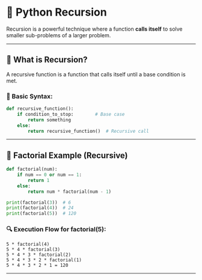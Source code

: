 # 🔁 Python Recursion

Recursion is a powerful technique where a function **calls itself** to solve smaller sub-problems of a larger problem.

---

## 📘 What is Recursion?
A recursive function is a function that calls itself until a base condition is met.

### 🧠 Basic Syntax:
```python
def recursive_function():
    if condition_to_stop:        # Base case
        return something
    else:
        return recursive_function()  # Recursive call
```

---

## 📌 Factorial Example (Recursive)

```python
def factorial(num):
    if num == 0 or num == 1:
        return 1
    else:
        return num * factorial(num - 1)

print(factorial(3))  # 6
print(factorial(4))  # 24
print(factorial(5))  # 120
```

### 🔍 Execution Flow for factorial(5):
```
5 * factorial(4)
5 * 4 * factorial(3)
5 * 4 * 3 * factorial(2)
5 * 4 * 3 * 2 * factorial(1)
5 * 4 * 3 * 2 * 1 = 120
```

---
